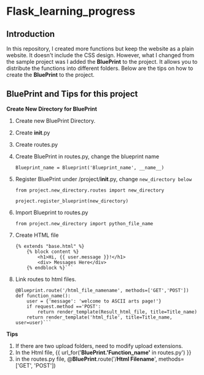 # Flask_learning_progress


## Introduction
In this repository, I created more functions but keep the website as a plain website. It doesn't include the CSS design. However, what I changed from the sample project was I added the **BluePrint** to the project. It allows you to distribute the functions into different folders. Below are the tips on how to create the **BluePrint** to the project.



## BluePrint and Tips for this project

**Create New Directory for BluePrint**
1. Create new BluePrint Directory.
2. Create __init__.py
3. Create routes.py
4. Create BluePrint in routes.py, change the blueprint name 

    `Blueprint_name = Blueprint('Blueprint_name', __name__)`

5. Register BluePrint under /project/__init__.py, change `new_directory below`

    `from project.new_directory.routes import new_directory`

    `project.register_blueprint(new_directory)`

6. Import Blueprint to routes.py

    `from project.new_directory import python_file_name`

7. Create HTML file

    ```
    {% extends "base.html" %}
        {% block content %}
            <h1>Hi, {{ user.message }}!</h1>
            <div> Messages Here</div>
        {% endblock %}```                
8. Link routes to html files.

    ```
    @Blueprint.route('/html_file_namename', methods=['GET','POST'])
    def function_name():
        user = {'message': 'welcome to ASCII arts page!'}
        if request.method =='POST':
            return render_template(Result_html_file, title=Title_name)
        return render_template('html_file', title=Title_name, user=user)```
**Tips**
1. If there are two upload folders, need to modify upload extensions.  
2. In the Html file, {{ url_for('**BluePrint.'Function_name'** in routes.py') }}
3. in the routes.py file, @**BluePrint**.route('/**Html Filename**', methods=['GET', 'POST'])

  
